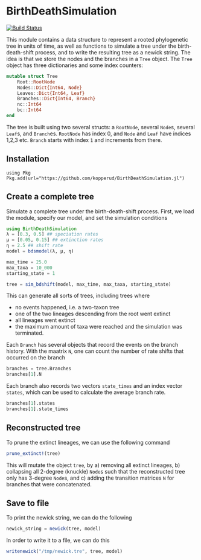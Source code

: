 # BirthDeathSimulation

[![Build Status](https://github.com/kopperud/BirthDeathSimulation.jl/actions/workflows/CI.yml/badge.svg?branch=main)](https://github.com/kopperud/BirthDeathSimulation.jl/actions/workflows/CI.yml?query=branch%3Amain)

This module contains a data structure to represent a rooted phylogenetic tree in units of time, as well as functions to simulate a tree under the birth-death-shift process, and to write the resulting tree as a newick string. The idea is that we store the nodes and the branches in a `Tree` object. The `Tree` object has three dictionaries and some index counters:
```julia
mutable struct Tree
    Root::RootNode
    Nodes::Dict{Int64, Node}
    Leaves::Dict{Int64, Leaf}
    Branches::Dict{Int64, Branch}
    nc::Int64
    bc::Int64
end
```
The tree is built using two several structs: a `RootNode`, several `Node`s, several `Leaf`s, and `Branch`es. `RootNode` has index 0, and `Node` and `Leaf` have indices 1,2,3 etc. `Branch` starts with index `1` and increments from there.

## Installation
```
using Pkg
Pkg.add(url="https://github.com/kopperud/BirthDeathSimulation.jl")
```

## Create a complete tree
Simulate a complete tree under the birth-death-shift process. First, we load the module, specify our model, and set the simulation conditions
```julia
using BirthDeathSimulation
λ = [0.3, 0.5] ## speciation rates
µ = [0.05, 0.15] ## extinction rates
η = 2.5 ## shift rate
model = bdsmodel(λ, µ, η)

max_time = 25.0
max_taxa = 10_000
starting_state = 1

tree = sim_bdshift(model, max_time, max_taxa, starting_state)
```
This can generate all sorts of trees, including trees where
* no events happened, i.e. a two-taxon tree 
* one of the two lineages descending from the root went extinct
* all lineages went extinct
* the maximum amount of taxa were reached and the simulation was terminated.

Each `Branch` has several objects that record the events on the branch history. With the maatrix `N`, one can count the number of rate shifts that occurred on the branch
```julia
branches = tree.Branches
branches[1].N
```
Each branch also records two vectors `state_times` and an index vector `states`, which can be used to calculate the average branch rate. 
```julia
branches[1].states
branches[1].state_times
```

## Reconstructed tree
To prune the extinct lineages, we can use the following command
```julia
prune_extinct!(tree)
```
This will mutate the object `tree`, by a) removing all extinct lineages, b) collapsing all 2-degree (knuckle) `Node`s such that the reconstructed tree only has 3-degree `Node`s, and c) adding the transition matrices `N` for branches that were concatenated.

## Save to file
To print the newick string, we can do the following
```julia
newick_string = newick(tree, model)
```
In order to write it to a file, we can do this
```julia
writenewick("/tmp/newick.tre", tree, model)
```
